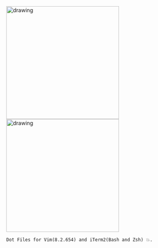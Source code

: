 <div>
  <img src="https://external-content.duckduckgo.com/iu/?u=https%3A%2F%2Fupload.wikimedia.org%2Fwikipedia%2Fcommons%2Fthumb%2F9%2F9f%2FVimlogo.svg%2F1200px-Vimlogo.svg.png&f=1&nofb=1" alt="drawing" width="300"/>
  <img src="https://external-content.duckduckgo.com/iu/?u=https%3A%2F%2Fupload.wikimedia.org%2Fwikipedia%2Fcommons%2F5%2F57%2FITerm2_v3_icon.png&f=1&nofb=1" alt="drawing" width="300"/>
</div>

```
Dot Files for Vim(8.2.654) and iTerm2(Bash and Zsh) 💥.
```
